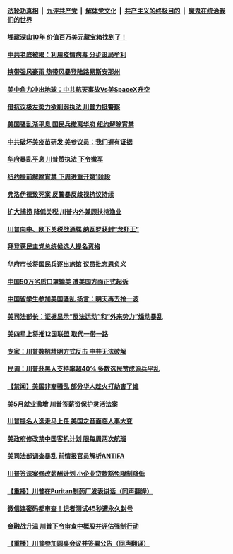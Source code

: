 

####  [法轮功真相](../../../../basic/blob/master/README.md?t=06082201) &nbsp;|&nbsp; [九评共产党](../../../../9ping.md/blob/master/README.md?t=06082201) &nbsp;|&nbsp; [解体党文化](../../../../jtdwh.md/blob/master/README.md?t=06082201)  &nbsp;|&nbsp; [共产主义的终极目的](../../../../gczydzjmd.md/blob/master/README.md?t=06082201) &nbsp;|&nbsp; [魔鬼在统治我们的世界](../../../../mgztzwmdsj.md/blob/master/README.md?t=06082201) 

#### [埋藏深山10年 价值百万美元藏宝箱找到了！](../pages/prog203/a102865841.md?t=06082201) 

#### [中共老底被揭：利用疫情病毒 分步设局牟利](../pages/prog203/a102865816.md?t=06082201) 

#### [挟带强风豪雨 热带风暴登陆路易斯安那州](../pages/prog203/a102865779.md?t=06082201) 

#### [美中角力冲出地球：中共航天事故Vs美SpaceX升空](../pages/prog203/a102865671.md?t=06082201) 

#### [借抗议极左势力欲削弱执法 川普力挺警察](../pages/prog203/a102865560.md?t=06082201) 

#### [美国骚乱渐平息 国民兵撤离华府 纽约解除宵禁](../pages/prog203/a102865493.md?t=06082201) 

#### [中共破坏美疫苗研发 美参议员：我们握有证据](../pages/prog203/a102865500.md?t=06082201) 

#### [华府暴乱平息 川普赞执法 下令撤军](../pages/prog203/a102865546.md?t=06082201) 

#### [纽约提前解除宵禁 下周进重开第1阶段](../pages/prog203/a102865470.md?t=06082201) 

#### [弗洛伊德致死案 反警暴反歧视抗议持续](../pages/prog203/a102865455.md?t=06082201) 

#### [扩大捕捞 降低关税 川普内外兼顾扶持渔业](../pages/prog203/a102865130.md?t=06082201) 

#### [川普向中、欧下关税战通牒 纳瓦罗获封“龙虾王”](../pages/prog203/a102865036.md?t=06082201) 

#### [拜登获民主党总统候选人提名资格](../pages/prog203/a102865020.md?t=06082201) 

#### [华府市长将国民兵逐出旅馆 议员批忘恩负义](../pages/prog203/a102864895.md?t=06082201) 

#### [中国50万劣质口罩输美 遭美国方面正式起诉](../pages/prog203/a102864712.md?t=06082201) 

#### [中国留学生参加美国骚乱 扬言：明天再去抢一波](../pages/prog203/a102864639.md?t=06082201) 

#### [美司法部长：证据显示“反法运动”和“外来势力”煽动暴乱](../pages/prog203/a102864626.md?t=06082201) 

#### [美四星上将推12国联盟 取代一带一路](../pages/prog203/a102864543.md?t=06082201) 

#### [专家：川普数招精明方式反击 中共无法破解](../pages/prog203/a102864509.md?t=06082201) 

#### [民调：川普获黑人支持率超40% 多数选民赞成派兵平乱](../pages/prog203/a102864464.md?t=06082201) 

#### [【禁闻】美国非裔骚乱 部分华人趁火打劫害了谁](../pages/prog203/a102864444.md?t=06082201) 

#### [美5月就业激增 川普签薪资保护灵活法案](../pages/prog203/a102864310.md?t=06082201) 

#### [川普提名人选走马上任 美国之音面临人事大变](../pages/prog203/a102864252.md?t=06082201) 

#### [美政府修改禁中国客机计划 限每周两次航班](../pages/prog203/a102864259.md?t=06082201) 

#### [美司法部调查暴乱 前情报官员解析ANTIFA](../pages/prog203/a102864228.md?t=06082201) 

#### [川普签法案修改薪酬计划 小企业贷款豁免限制降低](../pages/prog203/a102864243.md?t=06082201) 

#### [【重播】川普在Puritan制药厂发表讲话（同声翻译）](../pages/prog203/a102864295.md?t=06082201) 

#### [微信连密码都审查！记者测试45秒遭永久封号](../pages/prog203/a102864232.md?t=06082201) 

#### [金融战升温 川普下令审查中概股并评估强制行动](../pages/prog203/a102864118.md?t=06082201) 

#### [【重播】川普参加圆桌会议并签署公告（同声翻译）](../pages/prog203/a102864197.md?t=06082201) 

